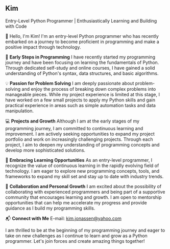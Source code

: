 ## Kim
Entry-Level Python Programmer | Enthusiastically Learning and Building with Code

👋 Hello, I'm Kim! I'm an entry-level Python programmer who has recently embarked on a journey to become proficient in programming and make a positive impact through technology.

🚀 **Early Steps in Programming**
I have recently started my programming journey and have been focusing on learning the fundamentals of Python. Through dedicated self-study and online courses, I have gained a solid understanding of Python's syntax, data structures, and basic algorithms.

💡 **Passion for Problem Solving**
I am deeply passionate about problem-solving and enjoy the process of breaking down complex problems into manageable pieces. While my project experience is limited at this stage, I have worked on a few small projects to apply my Python skills and gain practical experience in areas such as simple automation tasks and data manipulation.

💻 **Projects and Growth**
Although I am at the early stages of my programming journey, I am committed to continuous learning and improvement. I am actively seeking opportunities to expand my project portfolio and work on increasingly challenging projects. Through each project, I aim to deepen my understanding of programming concepts and develop more sophisticated solutions.

🌱 **Embracing Learning Opportunities**
As an entry-level programmer, I recognize the value of continuous learning in the rapidly evolving field of technology. I am eager to explore new programming concepts, tools, and frameworks to expand my skill set and stay up to date with industry trends.

🤝 **Collaboration and Personal Growth**
I am excited about the possibility of collaborating with experienced programmers and being part of a supportive community that encourages learning and growth. I am open to mentorship opportunities that can help me accelerate my progress and provide guidance as I build my programming skills.

📬 **Connect with Me**
E-mail: kim.jonassen@yahoo.com

I am thrilled to be at the beginning of my programming journey and eager to take on new challenges as I continue to learn and grow as a Python programmer. Let's join forces and create amazing things together!
